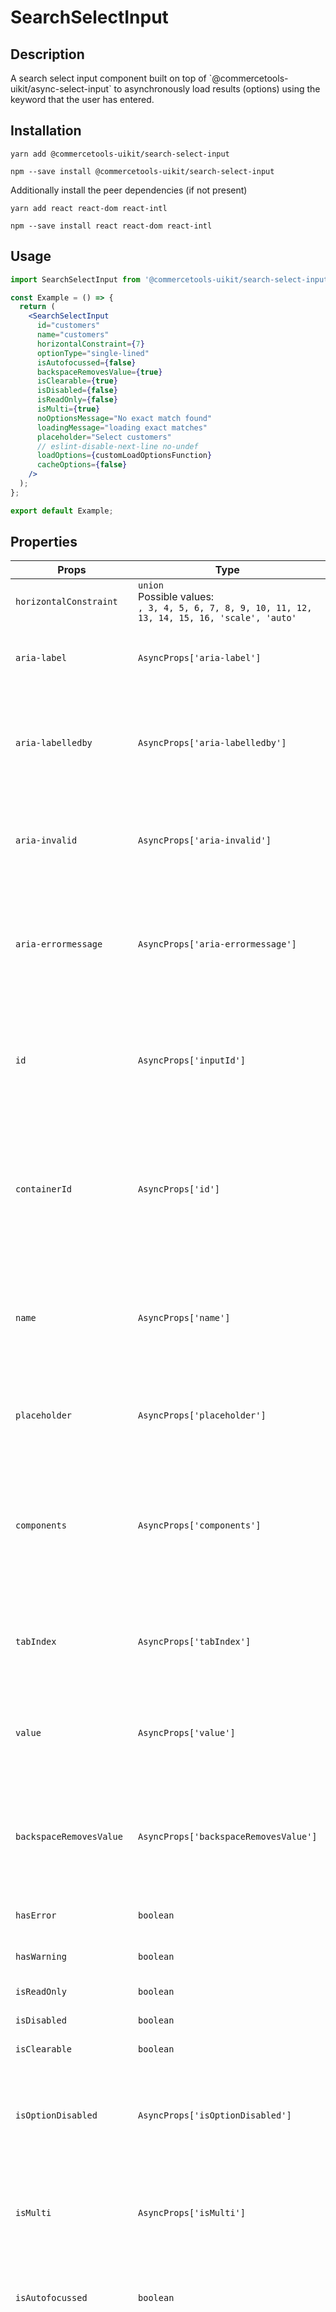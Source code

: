 <!-- THIS IS AN AUTOGENERATED FILE. DO NOT EDIT THIS FILE DIRECTLY. -->
<!-- This file is created by the `yarn generate-readme` script. -->

# SearchSelectInput

## Description

A search select input component built on top of \`@commercetools-uikit/async-select-input\` to asynchronously load results (options) using the keyword that the user has entered.

## Installation

```
yarn add @commercetools-uikit/search-select-input
```

```
npm --save install @commercetools-uikit/search-select-input
```

Additionally install the peer dependencies (if not present)

```
yarn add react react-dom react-intl
```

```
npm --save install react react-dom react-intl
```

## Usage

```jsx
import SearchSelectInput from '@commercetools-uikit/search-select-input';

const Example = () => {
  return (
    <SearchSelectInput
      id="customers"
      name="customers"
      horizontalConstraint={7}
      optionType="single-lined"
      isAutofocussed={false}
      backspaceRemovesValue={true}
      isClearable={true}
      isDisabled={false}
      isReadOnly={false}
      isMulti={true}
      noOptionsMessage="No exact match found"
      loadingMessage="loading exact matches"
      placeholder="Select customers"
      // eslint-disable-next-line no-undef
      loadOptions={customLoadOptionsFunction}
      cacheOptions={false}
    />
  );
};

export default Example;
```

## Properties

| Props                    | Type                                                                                                  | Required | Default | Description                                                                                                                                                                                                                                                                                                                                                                 |
| ------------------------ | ----------------------------------------------------------------------------------------------------- | :------: | ------- | --------------------------------------------------------------------------------------------------------------------------------------------------------------------------------------------------------------------------------------------------------------------------------------------------------------------------------------------------------------------------- |
| `horizontalConstraint`   | `union`<br/>Possible values:<br/>`, 3, 4, 5, 6, 7, 8, 9, 10, 11, 12, 13, 14, 15, 16, 'scale', 'auto'` |          |         | Horizontal size limit of the input fields.                                                                                                                                                                                                                                                                                                                                  |
| `aria-label`             | `AsyncProps['aria-label']`                                                                            |          |         | Aria label (for assistive tech)&#xA;<br>&#xA;[Props from React select was used](https://react-select.com/props)                                                                                                                                                                                                                                                             |
| `aria-labelledby`        | `AsyncProps['aria-labelledby']`                                                                       |          |         | HTML ID of an element that should be used as the label (for assistive tech)&#xA;<br>&#xA;[Props from React select was used](https://react-select.com/props)                                                                                                                                                                                                                 |
| `aria-invalid`           | `AsyncProps['aria-invalid']`                                                                          |          |         | Indicate if the value entered in the input is invalid.&#xA;<br>&#xA;[Props from React select was used](https://react-select.com/props)                                                                                                                                                                                                                                      |
| `aria-errormessage`      | `AsyncProps['aria-errormessage']`                                                                     |          |         | HTML ID of an element containing an error message related to the input.&#xA;<br>&#xA;[Props from React select was used](https://react-select.com/props)                                                                                                                                                                                                                     |
| `id`                     | `AsyncProps['inputId']`                                                                               |          |         | The id of the search input. This forwarded as react-select's "inputId"&#xA;<br>&#xA;[Props from React select was used](https://react-select.com/props)                                                                                                                                                                                                                      |
| `containerId`            | `AsyncProps['id']`                                                                                    |          |         | The id to set on the SelectContainer component. This is forwarded as react-select's "id"&#xA;<br>&#xA;[Props from React select was used](https://react-select.com/props)                                                                                                                                                                                                    |
| `name`                   | `AsyncProps['name']`                                                                                  |          |         | Name of the HTML Input (optional - without this, no input will be rendered)&#xA;<br>&#xA;[Props from React select was used](https://react-select.com/props)                                                                                                                                                                                                                 |
| `placeholder`            | `AsyncProps['placeholder']`                                                                           |          |         | Placeholder text for the select value&#xA;<br>&#xA;[Props from React select was used](https://react-select.com/props)                                                                                                                                                                                                                                                       |
| `components`             | `AsyncProps['components']`                                                                            |          |         | Map of components to overwrite the default ones, see [what components you can override](https://react-select.com/components)&#xA;<br>&#xA;[Props from React select was used](https://react-select.com/props)                                                                                                                                                                |
| `tabIndex`               | `AsyncProps['tabIndex']`                                                                              |          |         | Sets the tabIndex attribute on the input&#xA;<br>&#xA;[Props from React select was used](https://react-select.com/props)                                                                                                                                                                                                                                                    |
| `value`                  | `AsyncProps['value']`                                                                                 |          | `null`  | The value of the select; reflected by the selected option&#xA;<br>&#xA;[Props from React select was used](https://react-select.com/props)                                                                                                                                                                                                                                   |
| `backspaceRemovesValue`  | `AsyncProps['backspaceRemovesValue']`                                                                 |          |         | Remove the currently focused option when the user presses backspace&#xA;<br>&#xA;[Props from React select was used](https://react-select.com/props)                                                                                                                                                                                                                         |
| `hasError`               | `boolean`                                                                                             |          |         | Indicates the input field has an error                                                                                                                                                                                                                                                                                                                                      |
| `hasWarning`             | `boolean`                                                                                             |          |         | Indicates the input field has a warning                                                                                                                                                                                                                                                                                                                                     |
| `isReadOnly`             | `boolean`                                                                                             |          |         | Is the select read-only                                                                                                                                                                                                                                                                                                                                                     |
| `isDisabled`             | `boolean`                                                                                             |          |         | Is the select disabled                                                                                                                                                                                                                                                                                                                                                      |
| `isClearable`            | `boolean`                                                                                             |          |         | Is the select value clearable                                                                                                                                                                                                                                                                                                                                               |
| `isOptionDisabled`       | `AsyncProps['isOptionDisabled']`                                                                      |          |         | Override the built-in logic to detect whether an option is disabled&#xA;<br>&#xA;[Props from React select was used](https://react-select.com/props)                                                                                                                                                                                                                         |
| `isMulti`                | `AsyncProps['isMulti']`                                                                               |          |         | Support multiple selected options&#xA;<br>&#xA;[Props from React select was used](https://react-select.com/props)                                                                                                                                                                                                                                                           |
| `isAutofocussed`         | `boolean`                                                                                             |          |         | Focus the control when it is mounted. Renamed autoFocus of react-select                                                                                                                                                                                                                                                                                                     |
| `noOptionsMessage`       | `AsyncProps['noOptionsMessage']`                                                                      |          |         | Can be used to render a custom value when there are no options (either because of no search results, or all options have been used, or there were none in the first place). Gets called with `{ inputValue: String }`. `inputValue` will be an empty string when no search text is present.&#xA;<br>&#xA;[Props from React select was used](https://react-select.com/props) |
| `maxMenuHeight`          | `AsyncProps['maxMenuHeight']`                                                                         |          | `220`   | Maximum height of the menu before scrolling&#xA;<br>&#xA;[Props from React select was used](https://react-select.com/props)                                                                                                                                                                                                                                                 |
| `menuPortalTarget`       | `AsyncProps['menuPortalTarget']`                                                                      |          |         | Dom element to portal the select menu to&#xA;<br>&#xA;[Props from React select was used](https://react-select.com/props)                                                                                                                                                                                                                                                    |
| `menuPortalZIndex`       | `number`                                                                                              |          | `1`     | z-index value for the menu portal                                                                                                                                                                                                                                                                                                                                           |
| `menuShouldBlockScroll`  | `AsyncProps['menuShouldBlockScroll']`                                                                 |          |         | whether the menu should block scroll while open&#xA;<br>&#xA;[Props from React select was used](https://react-select.com/props)                                                                                                                                                                                                                                             |
| `closeMenuOnSelect`      | `AsyncProps['closeMenuOnSelect']`                                                                     |          |         | Whether the menu should close after a value is selected. Defaults to `true`.&#xA;<br>&#xA;[Props from React select was used](https://react-select.com/props)                                                                                                                                                                                                                |
| `showOptionGroupDivider` | `boolean`                                                                                             |          |         | Determines if option groups will be separated by a divider                                                                                                                                                                                                                                                                                                                  |
| `defaultOptions`         | `AsyncProps['defaultOptions']`                                                                        |          |         | The default set of options to show before the user starts searching. When set to `true`, the results for `loadOptions('')` will be autoloaded.&#xA;<br>&#xA;[Props from React select was used](https://react-select.com/props)                                                                                                                                              |
| `onBlur`                 | `Function`<br/>[See signature.](#signature-onblur)                                                    |          |         | Handle blur events on the control                                                                                                                                                                                                                                                                                                                                           |
| `onChange`               | `Function`<br/>[See signature.](#signature-onchange)                                                  |          |         | Called with a fake event when value changes.&#xA;<br />&#xA;The event's `target.name` will be the `name` supplied in props. The event's `target.value` will hold the value. The value will be the selected option, or an array of options in case `isMulti` is `true`.                                                                                                      |
| `onFocus`                | `AsyncProps['onFocus']`                                                                               |          |         | Handle focus events on the control&#xA;<br>&#xA;[Props from React select was used](https://react-select.com/props)                                                                                                                                                                                                                                                          |
| `onInputChange`          | `AsyncProps['onInputChange']`                                                                         |          |         | Handle change events on the input&#xA;<br>&#xA;[Props from React select was used](https://react-select.com/props)                                                                                                                                                                                                                                                           |
| `tabSelectsValue`        | `AsyncProps['tabSelectsValue']`                                                                       |          |         | Select the currently focused option when the user presses tab&#xA;<br>&#xA;[Props from React select was used](https://react-select.com/props)                                                                                                                                                                                                                               |
| `loadOptions`            | `AsyncProps['loadOptions']`                                                                           |    ✅    |         | Function that returns a promise, which is the set of options to be used once the promise resolves.&#xA;<br>&#xA;[Props from React select was used](https://react-select.com/props)                                                                                                                                                                                          |
| `loadingMessage`         | `union`<br/>Possible values:<br/>`string , (() => string)`                                            |          |         | The text shown while the options are being loaded                                                                                                                                                                                                                                                                                                                           |
| `cacheOptions`           | `AsyncProps['cacheOptions']`                                                                          |          |         | If cacheOptions is truthy, then the loaded data will be cached. The cache will remain until cacheOptions changes value.&#xA;<br>&#xA;[Props from React select was used](https://react-select.com/props)                                                                                                                                                                     |
| `filterOption`           | `AsyncProps['filterOption']`                                                                          |          |         | Custom method to filter whether an option should be displayed in the menu&#xA;<br>&#xA;[Props from React select was used](https://react-select.com/props)                                                                                                                                                                                                                   |
| `optionType`             | `union`<br/>Possible values:<br/>`'single-property' , 'double-property' , 'multiple-properties'`      |          |         | The style of the an option in the dropdown menu. It could be single lined option or an option with more and custom info                                                                                                                                                                                                                                                     |

## Signatures

### Signature `onBlur`

```ts
(event: TCustomEvent) => void
```

### Signature `onChange`

```ts
(event: TCustomEvent, info: ActionMeta<unknown>) => void
```

The underlying `@commercetools-uikit/async-select-input` is built on top of [`react-select`](https://github.com/JedWatson/react-select) v3. `@commercetools-uikit/async-select-input` supports mostly the same properties as `react-select` with some minor changes in the behaviour of some of the props. The `@commercetools-uikit/search-select-input` which is built on top `@commercetools-uikit/async-select-input` has predefined values for some the props. The props that have predefined values in `@commercetools-uikit/search-select-input` are as follows:

- `components.DropdownIndicator`: Default dropdown indicator is replaced with search icon indicator
- `components.Option`: The option shown in the dropdown menu can be one of `singled-lined`, `brief-detailed`, or `extended-detailed` types. However, if someone still wants to have a different option layout, they can still pass their own `components.Option` to `@commercetools-uikit/search-select-input`
- `isSearchable`: `true`
- `iconLeft`: `undefined`

See the [official documentation](https://react-select.com/components) for more information about the available props.
